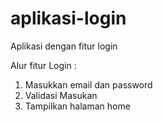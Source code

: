 # aplikasi-login
Aplikasi dengan fitur login

Alur fitur Login :
1. Masukkan email dan password
2. Validasi Masukan
3. Tampilkan halaman home
